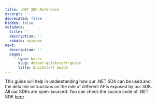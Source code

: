 ```yaml
---
title: .NET SDK Reference
excerpt: ''
deprecated: false
hidden: false
metadata:
  title: ''
  description: ''
  robots: noindex
next:
  description: ''
  pages:
    - type: basic
      slug: dotnet-quickstart-guide
      title: Quickstart Guide
---
```

This guide will help in understanding how our .NET SDK can be used and the detailed instructions on the role of different APIs exposed by our SDK. All our SDKs are open-sourced. You can check the source code of .NET SDK [here](https://github.com/wingify/vwo-dotnet-sdk).